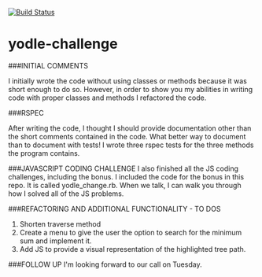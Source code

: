 [![Build Status](https://travis-ci.org/crywolfe/yodle-challenge.svg?branch=master)](https://travis-ci.org/crywolfe/yodle-challenge)

yodle-challenge
===============

###INITIAL COMMENTS

I initially wrote the code without using classes or methods because it was short enough to do so.  However, in order to show you my abilities in writing code with proper classes and methods I refactored the code.

###RSPEC

After writing the code, I thought I should provide documentation other than the short comments contained in the code.  What better way to document than to document with tests!  I wrote three rspec tests for the three methods the program contains.

###JAVASCRIPT CODING CHALLENGE
I also finished all the JS coding challenges, including the bonus.  I included the code for the bonus in this repo.  It is called yodle_change.rb.  When we talk, I can walk you through how I solved all of the JS problems.

###REFACTORING AND ADDITIONAL FUNCTIONALITY - TO DOS
1.  Shorten traverse method
2.  Create a menu to give the user the option to search for the minimum sum and implement it.
3.  Add JS to provide a visual representation of the highlighted tree path.

###FOLLOW UP
I'm looking forward to our call on Tuesday.
